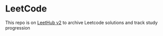 # LeetCode

This repo is on [LeetHub v2](https://chrome.google.com/webstore/detail/leethub-v2/mhanfgfagplhgemhjfeolkkdidbakocm) to archive Leetcode solutions and track study progression
